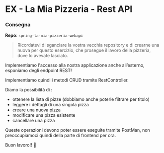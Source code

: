 # EX - La Mia Pizzeria - Rest API

### Consegna

**Repo**: `spring-la-mia-pizzeria-webapi`

> Ricordatevi di sganciare la vostra vecchia repository e di crearne una nuova per questo esercizio, che prosegue il lavoro della pizzeria, dove lo avevate lasciato.

Implementiamo l'accesso alla nostra applicazione anche all’esterno, esponiamo degli endpoint REST!

Implementiamo quindi i metodi CRUD tramite RestController.

Diamo la possibilità di :
- ottenere la lista di pizze (dobbiamo anche poterle filtrare per titolo)
- leggere i dettagli di una singola pizza
- creare una nuova pizza
- modificare una pizza esistente
- cancellare una pizza

Queste operazioni devono poter essere eseguite tramite PostMan, non preoccupiamoci quindi della parte di frontend per ora.

Buon lavoro!! 🙂